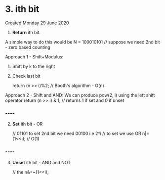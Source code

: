 # 3. ith bit
Created Monday 29 June 2020


1. **Return** ith bit.

A simple way to do this would be
	N = 100010101 // suppose we need 2nd bit - zero based counting

Approach 1 - Shift+Modulus:

1. Shift by k to the right
2. Check last bit

	return (n >> i)%2; // Booth's algorithm - O(n)

Approach 2 - Shift and AND:
We can produce pow(2, i) using the left shift operator
	return (n >> i) & 1; // returns 1 if set and 0 if unset

### ----

2. **Set** ith bit - OR

	// 01101 to set 2nd bit we need 00100 i.e 2^i
	// to set we use OR
	n|=(1<<i); // O(1)

### ----

3. **Unset** ith bit - AND and NOT

	// the
	n&=~(1<<i);


